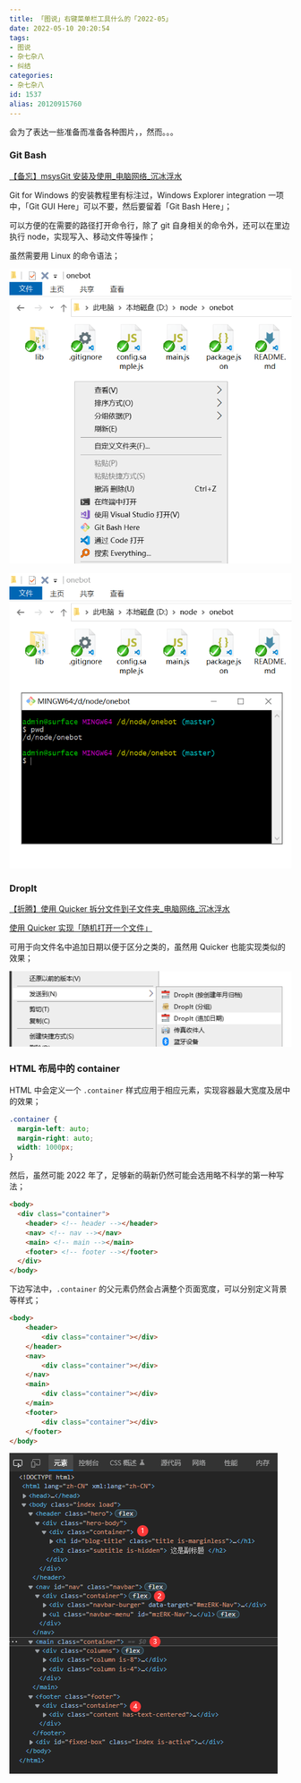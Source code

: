 ```yaml
---
title: 「图说」右键菜单栏工具什么的「2022-05」
date: 2022-05-10 20:20:54
tags:
- 图说
- 杂七杂八
- 纠结
categories:
- 杂七杂八
id: 1537
alias: 20120915760
---
```


会为了表达一些准备而准备各种图片，，然而。。。

<!--more-->

### Git Bash

[【备忘】msysGit 安装及使用\_电脑网络\_沉冰浮水](https://www.wdssmq.com/post/20140804123.html "【备忘】msysGit 安装及使用\_电脑网络\_沉冰浮水")

Git for Windows 的安装教程里有标注过，Windows Explorer integration 一项中，「Git GUI Here」可以不要，然后要留着「Git Bash Here」；

可以方便的在需要的路径打开命令行，除了 git 自身相关的命令外，还可以在里边执行 node，实现写入、移动文件等操作；

虽然需要用 Linux 的命令语法；

![GitBash-001](GitBash-001.png)

![GitBash-002](GitBash-002.png)

### DropIt

[【折腾】使用 Quicker 拆分文件到子文件夹\_电脑网络\_沉冰浮水](https://www.wdssmq.com/post/20120827310.html "【折腾】使用 Quicker 拆分文件到子文件夹\_电脑网络\_沉冰浮水")

[使用 Quicker 实现「随机打开一个文件」](https://meta.appinn.net/t/topic/30933 "使用 Quicker 实现「随机打开一个文件」")

可用于向文件名中追加日期以便于区分之类的，虽然用 Quicker 也能实现类似的效果；

![DropIt.png](DropIt.png)

### HTML 布局中的 container

HTML 中会定义一个 `.container` 样式应用于相应元素，实现容器最大宽度及居中的效果；

```css
.container {
  margin-left: auto;
  margin-right: auto;
  width: 1000px;
}
```

然后，虽然可能 2022 年了，足够新的萌新仍然可能会选用略不科学的第一种写法；

```html
<body>
  <div class="container">
    <header> <!-- header --></header>
    <nav> <!-- nav --></nav>
    <main> <!-- main --></main>
    <footer> <!-- footer --></footer>
  </div>
</body>
```

下边写法中，`.container` 的父元素仍然会占满整个页面宽度，可以分别定义背景等样式；

```html
<body>
    <header>
        <div class="container"></div>
    </header>
    <nav>
        <div class="container"></div>
    </nav>
    <main>
        <div class="container"></div>
    </main>
    <footer>
        <div class="container"></div>
    </footer>
</body>
```

![HTML-Layout](HTML-Layout.png)
